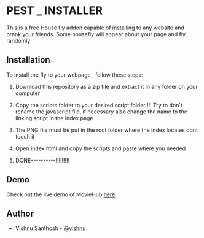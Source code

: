 # PEST _ INSTALLER

This is a free House fly addon capable of  installing  to any website and prank your friends. Some  housefly will appear abour your page and fly randomly


## Installation

To install the fly to your webpage , follow these steps:
1. Download this repository as a zip file and extract it in any folder on your computer
2. Copy the scripts folder to your desired script folder !!!
Try to don't rename the javascript file,  if necessary also change the name to the linking script in the index page 

3. The PNG file must be put in the root folder where the index locates dont touch it 

4. Open index.html and copy the scripts and paste where you needed

5. DONE----------!!!!!!!!!



## Demo

Check out the live demo of MovieHub [here](https://vishnu1100.github.io/Pest_installer/).




## Author

- Vishnu Santhosh  - [@vishnu](https://github.com/vishnu1100)
